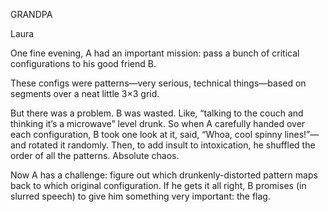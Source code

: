 GRANDPA

Laura

One fine evening, A had an important mission: pass a bunch of critical configurations to his good friend B.

These configs were patterns—very serious, technical things—based on segments over a neat little 3×3 grid.

But there was a problem. B was wasted.
Like, “talking to the couch and thinking it’s a microwave” level drunk. So when A carefully handed over each configuration, B took one look at it, said, “Whoa, cool spinny lines!”—and rotated it randomly. Then, to add insult to intoxication, he shuffled the order of all the patterns. Absolute chaos.

Now A has a challenge: figure out which drunkenly-distorted pattern maps back to which original configuration. If he gets it all right, B promises (in slurred speech) to give him something very important: the flag.
